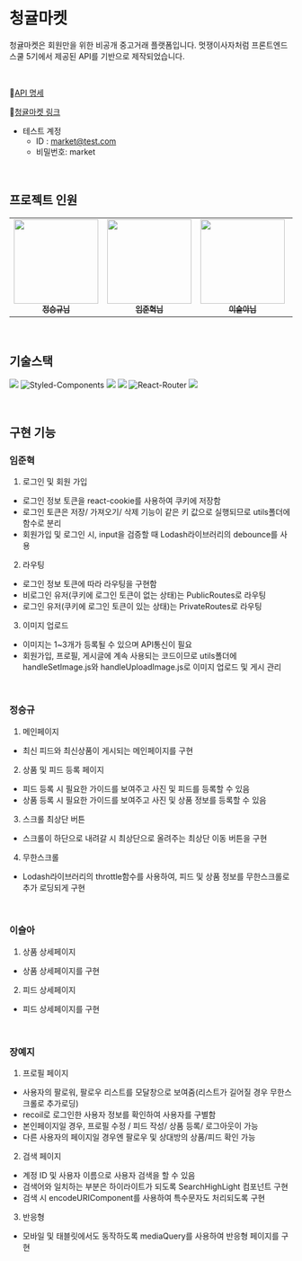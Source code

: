 
# 청귤마켓
청귤마켓은 회원만을 위한 비공개 중고거래 플랫폼입니다. 멋쟁이사자처럼 프론트엔드 스쿨 5기에서 제공된 API를 기반으로 제작되었습니다. 

<br/>

🔗[API 명세](https://loving-libra-5d9.notion.site/API-dfabbe2607f347d9ac881e68e91306f3)

🔗[청귤마켓 링크](https://frontendschool5.github.io/final-16-GreenTangerineMarket/signin)

* 테스트 계정 
	* ID : market@test.com
	* 비밀번호: market

<br/>

## 프로젝트 인원

<table>
  <tr>
    <td align="center">
      <a href="https://github.com/Seunggyu-Jung">
        <img src="https://avatars.githubusercontent.com/u/106158869?v=4" width="150px;"/>
        <br/>
        <sub><b>정승규님</b></sub>
      </a>
      <br/>
    </td>
    <td align="center">
      <a href="https://github.com/Limttugi">
        <img src="https://avatars.githubusercontent.com/Limttugi" width="150px;"/>
        <br/>
        <sub><b>임준혁님</b></sub>
      </a>
      <br/>
    </td>
    <td align="center">
      <a href="https://github.com/tmfdk0213">
        <img src="https://avatars.githubusercontent.com/u/126536495?v=4" width="150px;"/>
        <br/>
        <sub><b>이슬아님</b></sub>
      </a>
      <br/>
    </td>
    <td align="center">
      <a href="https://github.com/ho-ji">
        <img src="https://avatars.githubusercontent.com/u/95618801?v=4" width="150px;"/>
        <br/>
        <sub><b>장예지님</b></sub>
      </a>
      <br/>
    </td>
  </tr>
</table>

<br>

## 기술스택
<img src="https://img.shields.io/badge/html5-E34F26?style=for-the-badge&logo=html5&logoColor=white"> <img  alt="Styled-Components"  src="https://img.shields.io/badge/Styled Components-DB7093.svg?&style=for-the-badge&logo=styled-components&logoColor=white"/> <img src="https://img.shields.io/badge/javascript-F7DF1E?style=for-the-badge&logo=javascript&logoColor=black"> <img src="https://img.shields.io/badge/react-61DAFB?style=for-the-badge&logo=react&logoColor=black"> <img alt="React-Router" src="https://img.shields.io/badge/react Router-CA4245?style=for-the-badge&logo=reactRouter&logoColor=white">  <img src="https://img.shields.io/badge/recoil-3578E5?style=for-the-badge&logo=recoil&logoColor=white"> 

<br>

## 구현 기능

### 임준혁
1. 로그인 및 회원 가입
- 로그인 정보 토큰을 react-cookie를 사용하여 쿠키에 저장함
- 로그인 토큰은 저장/ 가져오기/ 삭제 기능이 같은 키 값으로 실행되므로  utils폴더에 함수로 분리
- 회원가입 및 로그인 시, input을 검증할 때 Lodash라이브러리의 debounce를 사용
2. 라우팅 
- 로그인 정보 토큰에 따라 라우팅을 구현함
- 비로그인 유저(쿠키에 로그인 토큰이 없는 상태)는 PublicRoutes로 라우팅
- 로그인 유저(쿠키에 로그인 토큰이 있는 상태)는 PrivateRoutes로 라우팅
3. 이미지 업로드
- 이미지는 1~3개가 등록될 수 있으며 API통신이 필요
- 회원가입, 프로필, 게시글에 계속 사용되는 코드이므로 utils폴더에 handleSetImage.js와 handleUploadImage.js로 이미지 업로드 및 게시 관리
<br>

### 정승규
1. 메인페이지
- 최신 피드와 최신상품이 게시되는 메인페이지를 구현
2. 상품 및 피드 등록 페이지
- 피드 등록 시 필요한 가이드를 보여주고 사진 및 피드를 등록할 수 있음
- 상품 등록 시 필요한 가이드를 보여주고 사진 및 상품 정보를 등록할 수 있음
3. 스크롤 최상단 버튼
- 스크롤이 하단으로 내려갈 시 최상단으로 올려주는 최상단 이동 버튼을 구현
4. 무한스크롤
- Lodash라이브러리의 throttle함수를 사용하여, 피드 및 상품 정보를 무한스크롤로 추가 로딩되게 구현
<br>

### 이슬아
1. 상품 상세페이지
- 상품 상세페이지를 구현
2. 피드 상세페이지
- 피드 상세페이지를 구현

<br>

### 장예지
1. 프로필 페이지
- 사용자의 팔로워, 팔로우 리스트를 모달창으로 보여줌(리스트가 길어질 경우 무한스크롤로 추가로딩)
- recoil로 로그인한 사용자 정보를 확인하여 사용자를 구별함
- 본인페이지일 경우, 프로필 수정 / 피드 작성/ 상품 등록/ 로그아웃이 가능
- 다른 사용자의 페이지일 경우엔 팔로우 및 상대방의 상품/피드 확인 가능
2. 검색 페이지
- 계정 ID 및 사용자 이름으로 사용자 검색을 할 수 있음
- 검색어와 일치하는 부분은 하이라이트가 되도록 SearchHighLight 컴포넌트 구현
- 검색 시 encodeURIComponent를 사용하여 특수문자도 처리되도록 구현
3. 반응형
- 모바일 및 태블릿에서도 동작하도록 mediaQuery를 사용하여 반응형 페이지를 구현
